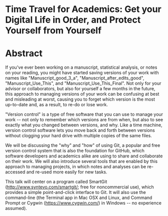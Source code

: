 # Time Travel for Academics: Get your Digital Life in Order, and Protect Yourself from Yourself

# Abstract

If you've ever been working on a manuscript, statistical analysis, or notes on your reading, you might have started saving versions of your work with names like "Manuscript_good_3_a", "Manuscript_after_edits_good", "Manuscript_Use_This", and
"Manuscript_Use_This_Final". Not only for your advisor or collaborators, but also for yourself a few months in the future, this approach to managing versions of your work can be confusing at best and misleading at worst, causing you to forget which version is the most up-to-date and, as a result, to re-do or lose work.

"Version control" is a type of free software that you can use to manage your work -- not only to remember which versions are from when, but also to see exactly what you changed between versions, and why. Like a time machine, version control software lets you move back and forth between versions without clogging your hard drive with multiple copies of the same files.

We will be discussing the "why" and "how" of using Git, a popular and free version control system that is also the foundation for GitHub, which software developers and academics alike are using to share and collaborate on their work. We will also introduce several tools that are enabled by this approach to managing projects, in which notes and analyses can be re-accessed and re-used more easily for new tasks.

This talk will center on a program called SmartGit (http://www.syntevo.com/smartgit/; free for noncommercial use), which provides a simple point-and-click interface to Git. It will also use the command-line (the Terminal app in Mac OSX and Linux, and Command Prompt or Cygwin (https://www.cygwin.com/) in Windows -- no experience assumed).
